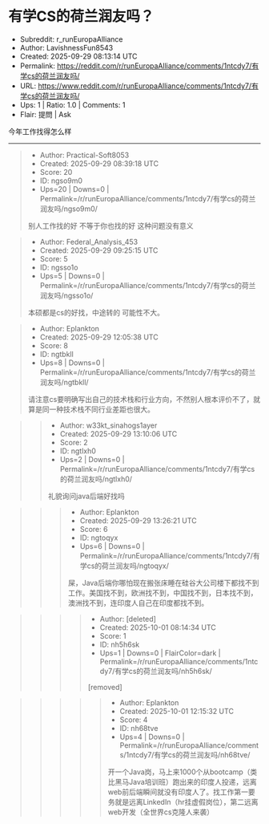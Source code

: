 # 有学CS的荷兰润友吗？

- Subreddit: r_runEuropaAlliance
- Author: LavishnessFun8543
- Created: 2025-09-29 08:13:14 UTC
- Permalink: https://reddit.com/r/runEuropaAlliance/comments/1ntcdy7/有学cs的荷兰润友吗/
- URL: https://www.reddit.com/r/runEuropaAlliance/comments/1ntcdy7/有学cs的荷兰润友吗/
- Ups: 1 | Ratio: 1.0 | Comments: 1
- Flair: 提問 | Ask


今年工作找得怎么样


---

> - Author: Practical-Soft8053
> - Created: 2025-09-29 08:39:18 UTC
> - Score: 20
> - ID: ngso9m0
> - Ups=20 | Downs=0 | Permalink=/r/runEuropaAlliance/comments/1ntcdy7/有学cs的荷兰润友吗/ngso9m0/
>
> 别人工作找的好 不等于你也找的好 这种问题没有意义

> - Author: Federal_Analysis_453
> - Created: 2025-09-29 09:25:15 UTC
> - Score: 5
> - ID: ngsso1o
> - Ups=5 | Downs=0 | Permalink=/r/runEuropaAlliance/comments/1ntcdy7/有学cs的荷兰润友吗/ngsso1o/
>
> 本硕都是cs的好找，中途转的 可能性不大。

> - Author: Eplankton
> - Created: 2025-09-29 12:05:38 UTC
> - Score: 8
> - ID: ngtbkll
> - Ups=8 | Downs=0 | Permalink=/r/runEuropaAlliance/comments/1ntcdy7/有学cs的荷兰润友吗/ngtbkll/
>
> 请注意cs要明确写出自己的技术栈和行业方向，不然别人根本评价不了，就算是同一种技术栈不同行业差距也很大。

>> - Author: w33kt_sinahogs1ayer
>> - Created: 2025-09-29 13:10:06 UTC
>> - Score: 2
>> - ID: ngtlxh0
>> - Ups=2 | Downs=0 | Permalink=/r/runEuropaAlliance/comments/1ntcdy7/有学cs的荷兰润友吗/ngtlxh0/
>>
>> 礼貌询问java后端好找吗

>>> - Author: Eplankton
>>> - Created: 2025-09-29 13:26:21 UTC
>>> - Score: 6
>>> - ID: ngtoqyx
>>> - Ups=6 | Downs=0 | Permalink=/r/runEuropaAlliance/comments/1ntcdy7/有学cs的荷兰润友吗/ngtoqyx/
>>>
>>> 屎，Java后端你哪怕现在搬张床睡在硅谷大公司楼下都找不到工作。美国找不到，欧洲找不到，中国找不到，日本找不到，澳洲找不到，连印度人自己在印度都找不到。

>>>> - Author: [deleted]
>>>> - Created: 2025-10-01 08:14:34 UTC
>>>> - Score: 1
>>>> - ID: nh5h6sk
>>>> - Ups=1 | Downs=0 | FlairColor=dark | Permalink=/r/runEuropaAlliance/comments/1ntcdy7/有学cs的荷兰润友吗/nh5h6sk/
>>>>
>>>> [removed]

>>>>> - Author: Eplankton
>>>>> - Created: 2025-10-01 12:15:32 UTC
>>>>> - Score: 4
>>>>> - ID: nh68tve
>>>>> - Ups=4 | Downs=0 | Permalink=/r/runEuropaAlliance/comments/1ntcdy7/有学cs的荷兰润友吗/nh68tve/
>>>>>
>>>>> 开一个Java岗，马上来1000个从bootcamp（类比黑马Java培训班）跑出来的印度人投递，远离web前后端瞬间就没有印度人了。找工作第一要务就是远离LinkedIn（hr挂虚假岗位），第二远离web开发（全世界cs克隆人来袭）
